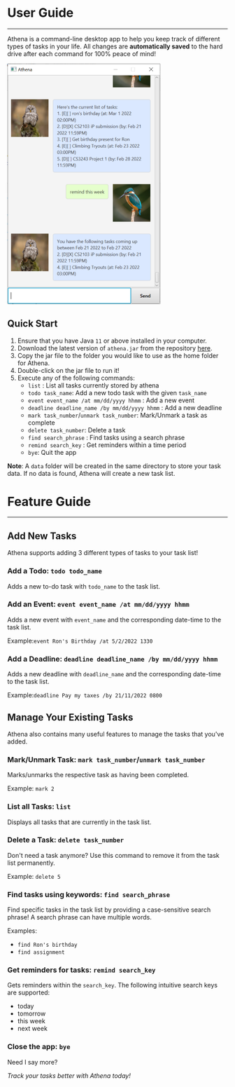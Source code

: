 # User Guide

---

Athena is a command-line desktop app to help you keep track of different types of tasks in your life.
All changes are **automatically saved** to the hard drive after each command for 100% peace of mind!

<img src="Ui.png" alt="A screenshot of Athena's GUI" width="350"/>

## Quick Start
1. Ensure that you have Java `11` or above installed in your computer.
2. Download the latest version of `athena.jar` from the repository [here](https://github.com/limweiliang/ip).
3. Copy the jar file to the folder you would like to use as the home folder for Athena.
4. Double-click on the jar file to run it!
5. Execute any of the following commands:
   * `list` : List all tasks currently stored by athena
   * `todo task_name`: Add a new todo task with the given `task_name`
   * `event event_name /at mm/dd/yyyy hhmm` : Add a new event
   * `deadline deadline_name /by mm/dd/yyyy hhmm` : Add a new deadline
   * `mark task_number`/`unmark task_number`: Mark/Unmark a task as complete
   * `delete task_number`: Delete a task
   * `find search_phrase` : Find tasks using a search phrase
   * `remind search_key` : Get reminders within a time period
   * `bye`: Quit the app

**Note**: A `data` folder will be created in the same directory to store your task data. If no data is found, 
Athena will create a new task list.

# Feature Guide

---

## Add New Tasks
Athena supports adding 3 different types of tasks to your task list!

### Add a Todo: `todo todo_name`

Adds a new to-do task with `todo_name` to the task list.

### Add an Event: `event event_name /at mm/dd/yyyy hhmm`

Adds a new event with `event_name` and the corresponding date-time to the task list.

Example:`event Ron's Birthday /at 5/2/2022 1330`

### Add a Deadline: `deadline deadline_name /by mm/dd/yyyy hhmm`

Adds a new deadline with `deadline_name` and the corresponding date-time to the task list.

Example:`deadline Pay my taxes /by 21/11/2022 0800`

## Manage Your Existing Tasks
Athena also contains many useful features to manage the tasks that you've added.

### Mark/Unmark Task: `mark task_number`/`unmark task_number`

Marks/unmarks the respective task as having been completed.

Example: `mark 2`

### List all Tasks: `list`

Displays all tasks that are currently in the task list.

### Delete a Task: `delete task_number`

Don't need a task anymore? Use this command to remove it from the task list permanently.

Example: `delete 5`

### Find tasks using keywords: `find search_phrase`

Find specific tasks in the task list by providing a case-sensitive search phrase! A search phrase can have multiple words.

Examples: 
* `find Ron's birthday`
* `find assignment`

### Get reminders for tasks: `remind search_key`
Gets reminders within the `search_key`. The following intuitive search keys are supported:
* today
* tomorrow
* this week
* next week

### Close the app: `bye`
Need I say more?

_Track your tasks better with Athena today!_